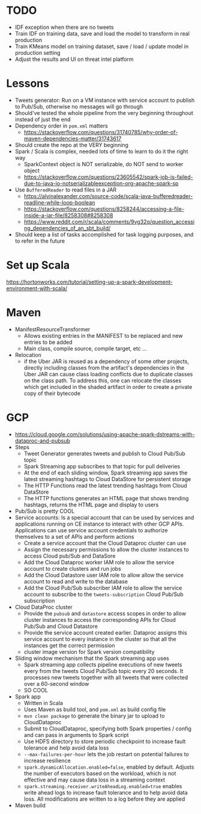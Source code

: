 # TODO
- IDF exception when there are no tweets
- Train IDF on training data, save and load the model to transform in real production
- Train KMeans model on training dataset, save / load / update model in production setting
- Adjust the results and UI on threat intel platform

# Lessons
- Tweets generator: Run on a VM instance with service account to publish to Pub/Sub, otherwise no messages will go through
- Should've tested the whole pipeline from the very beginning throughout instead of just the end
- Dependency order in ``pom.xml`` matters   
    - https://stackoverflow.com/questions/31740785/why-order-of-maven-dependencies-matter/31743617
- Should create the repo at the VERY beginning
- Spark / Scala is complex, needed lots of time to learn to do it the right way
    - SparkContext object is NOT serializable, do NOT send to worker object
    - https://stackoverflow.com/questions/23605542/spark-job-is-failed-due-to-java-io-notserializableexception-org-apache-spark-sp
- Use ``BufferedReader`` to read files in a JAR
    - https://alvinalexander.com/source-code/scala-java-bufferedreader-readline-while-loop-boolean
    - https://stackoverflow.com/questions/8258244/accessing-a-file-inside-a-jar-file/8258308#8258308
    - https://www.reddit.com/r/scala/comments/9vg32q/question_accessing_dependencies_of_an_sbt_build/
- Should keep a list of tasks accomplished for task logging purposes, and to refer in the future

# Set up Scala
https://hortonworks.com/tutorial/setting-up-a-spark-development-environment-with-scala/

# Maven
- ManifestResourceTransformer
    - Allows existing entries in the MANIFEST to be replaced and new entries to be added
    - Main class, compile source, compile target, etc ...
- Relocation
    - if the Uber JAR is reused as a dependency of some other projects, directly including classes from the artifact's dependencies in the Uber JAR can cause class loading conflicts due to duplicate classes on the class path. To address this, one can relocate the classes which get included in the shaded artifact in order to create a private copy of their bytecode

# GCP
- https://cloud.google.com/solutions/using-apache-spark-dstreams-with-dataproc-and-pubsub
- Steps
    - Tweet Generator generates tweets and publish to Cloud Pub/Sub topic
    - Spark Streaming app subscribes to that topic for pull deliveries
    - At the end of each sliding window, Spark streaming app saves the latest streaming hashtags
        to Cloud DataStore for persistent storage
    - The HTTP Functions read the latest trending hashtags from Cloud DataStore
    - The HTTP functions generates an HTML page that shows trending hashtags, returns the HTML page
        and display to users
- Pub/Sub is pretty COOL
- Service accounts: Is a special account that can be used by services and applications running on CE instance to interact with other GCP APIs. Applications can use service account credentials to authorize themselves to a set of APIs and perform actions
    - Create a service account that the Cloud Dataproc cluster can use
    - Assign the necessary permissions to allow the cluster instances to access Cloud pub/Sub and DataSore
    - Add the Cloud Dataproc worker IAM role to allow the service account to create clusters and run jobs
    - Add the Cloud Datastore user IAM role to allow allow the service account to read and write to the database
    - Add the Cloud Pub/Sub subscriber IAM role to allow the service account to subscribe to the ``tweets-subscription`` Cloud Pub/Sub subscription
- Cloud DataProc cluster
    - Provide the ``pubsub`` and ``datastore`` access scopes in order to allow cluster instances to access the corresponding APIs for Cloud Pub/Sub and Cloud Datastore
    - Provide the service account created earlier. Dataproc assigns this service account to every instance in the cluster so that all the instances get the correct permission
    - cluster image version for Spark version compatibility
- Sliding window mechanism that the Spark streaming app uses
    - Spark streaming app collects pipeline executions of new tweets every from the tweets Cloud Pub/Sub topic every 20 seconds. It processes new tweets together with all tweets that were collected over a 60-second window
    - SO COOL
- Spark app
    - Written in Scala
    - Uses Maven as build tool, and ``pom.xml`` as build config file
    - ``mvn clean package`` to generate the binary jar to upload to CloudDataproc
    - Submit to CloudDataproc, specifying both Spark properties / config and can pass in arguments to Spark script
    - Use HDFS directory to store periodic checkpoint to increase fault tolerance and help avoid data loss
    - ``--max-failures-per-hour`` lets the job restart on potential failures to increase resilience
    - ``spark.dynamicAllocation.enabled=false``, enabled by default. Adjusts the number of executors based on the workload, which is not effective and may cause data loss in a streaming context
    - ``spark.streaming.receiver.writeAheadLog.enabled=true`` enables write ahead logs to increase fault tolerance and to help avoid data loss. All modifications are written to a log before they are applied
- Maven build